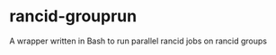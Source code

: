 rancid-grouprun
===============

A wrapper written in Bash to run parallel rancid jobs on rancid groups
